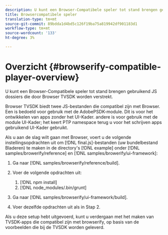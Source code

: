 ```yaml
---
description: U kunt een Browser-Compatibele speler tot stand brengen gebruikend JS dossiers die door Browser TVSDK worden verstrekt.
title: Browsercompatibele speler
translation-type: tm+mt
source-git-commit: 89bdda1d4bd5c126f19ba75a819942df901183d1
workflow-type: tm+mt
source-wordcount: '133'
ht-degree: 3%

---
```



# Overzicht {#browserify-compatible-player-overview}

U kunt een Browser-Compatibele speler tot stand brengen gebruikend JS dossiers die door Browser TVSDK worden verstrekt.

Browser TVSDK biedt twee JS-bestanden die compatibel zijn met Browser. Een is bedoeld voor gebruik met de AdobePSDK-module. Dit is voor het ontwikkelen van apps zonder het UI-Kader. andere is voor gebruik met de module UI-Kader; het keert PTP namespace terug u voor het schrijven apps gebruikend UI-Kader gebruikt.

Als u aan de slag wilt gaan met Browser, voert u de volgende instellingsopdrachten uit om [!DNL final.js]-bestanden (uw bundelbestand Bladeren) te maken in de directory&#39;s [!DNL example] onder [!DNL samples/browerify/reference] en [!DNL samples/browerify/ui-framework]:

1. Ga naar [!DNL samples/browserify/reference/build].
1. Voer de volgende opdrachten uit:

   1. [!DNL npm install]
   1. [!DNL node_modules/.bin/grunt]

1. Ga naar [!DNL samples/browserify/ui-framework/build].
1. Voer dezelfde opdrachten uit als in Stap 2.

Als u deze setup hebt uitgevoerd, kunt u verdergaan met het maken van TVSDK-apps die compatibel zijn met browserify, op basis van de voorbeelden die bij de TVSDK worden geleverd.
